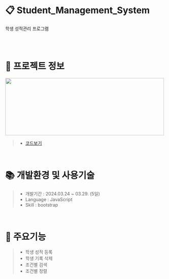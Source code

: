 # 📋 Student_Management_System
학생 성적관리 프로그램 

</br>
</br>

 # 📃 프로젝트 정보

<img src="https://github.com/beetnalhee/Student_Management_System/assets/151362604/73779b64-4aec-4e57-9352-c557210eed98" width="500" height="180"/></br>



> * [코드보기](https://github.com/beetnalhee/board/blob/main/java/com/ezen/board/dao/JdbcArticleDao.java)
</br>


# 📚 개발환경 및 사용기술
>  * 개발기간 : 2024.03.24 ~ 03.29. (5일)
>  * Language : JavaScript
>  * Skill : bootstrap

<br />

# 🔑 주요기능

> * 학생 성적 등록
> * 학생 기록 삭제
> * 조건별 검색
> * 조건별 정렬


</br>

